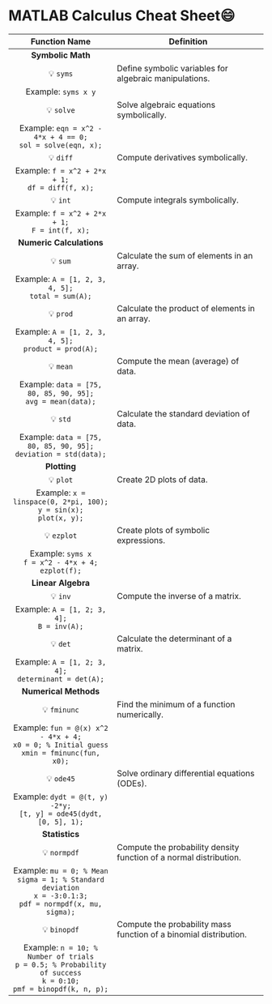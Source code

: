 # **MATLAB Calculus Cheat Sheet:smile:**

| Function Name | Definition |
| :---: | --- |
| **Symbolic Math** | |
| 💡 `syms` | Define symbolic variables for algebraic manipulations. |
| Example: `syms x y` |
| 💡 `solve` | Solve algebraic equations symbolically. |
| Example: `eqn = x^2 - 4*x + 4 == 0;`<br> `sol = solve(eqn, x);` |
| 💡 `diff` | Compute derivatives symbolically. |
| Example: `f = x^2 + 2*x + 1;`<br> `df = diff(f, x);` |
| 💡 `int` | Compute integrals symbolically. |
| Example: `f = x^2 + 2*x + 1;`<br> `F = int(f, x);` |
| **Numeric Calculations** | |
| 💡 `sum` | Calculate the sum of elements in an array. |
| Example: `A = [1, 2, 3, 4, 5];`<br> `total = sum(A);` |
| 💡 `prod` | Calculate the product of elements in an array. |
| Example: `A = [1, 2, 3, 4, 5];`<br> `product = prod(A);` |
| 💡 `mean` | Compute the mean (average) of data. |
| Example: `data = [75, 80, 85, 90, 95];`<br> `avg = mean(data);` |
| 💡 `std` | Calculate the standard deviation of data. |
| Example: `data = [75, 80, 85, 90, 95];`<br> `deviation = std(data);` |
| **Plotting** | |
| 💡 `plot` | Create 2D plots of data. |
| Example: `x = linspace(0, 2*pi, 100);`<br> `y = sin(x);`<br> `plot(x, y);` |
| 💡 `ezplot` | Create plots of symbolic expressions. |
| Example: `syms x`<br> `f = x^2 - 4*x + 4;`<br> `ezplot(f);` |
| **Linear Algebra** | |
| 💡 `inv` | Compute the inverse of a matrix. |
| Example: `A = [1, 2; 3, 4];`<br> `B = inv(A);` |
| 💡 `det` | Calculate the determinant of a matrix. |
| Example: `A = [1, 2; 3, 4];`<br> `determinant = det(A);` |
| **Numerical Methods** | |
| 💡 `fminunc` | Find the minimum of a function numerically. |
| Example: `fun = @(x) x^2 - 4*x + 4;`<br> `x0 = 0; % Initial guess`<br> `xmin = fminunc(fun, x0);` |
| 💡 `ode45` | Solve ordinary differential equations (ODEs). |
| Example: `dydt = @(t, y) -2*y;`<br> `[t, y] = ode45(dydt, [0, 5], 1);` |
| **Statistics** | |
| 💡 `normpdf` | Compute the probability density function of a normal distribution. |
| Example: `mu = 0; % Mean`<br> `sigma = 1; % Standard deviation`<br> `x = -3:0.1:3;`<br> `pdf = normpdf(x, mu, sigma);` |
| 💡 `binopdf` | Compute the probability mass function of a binomial distribution. |
| Example: `n = 10; % Number of trials`<br> `p = 0.5; % Probability of success`<br> `k = 0:10;`<br> `pmf = binopdf(k, n, p);` |

